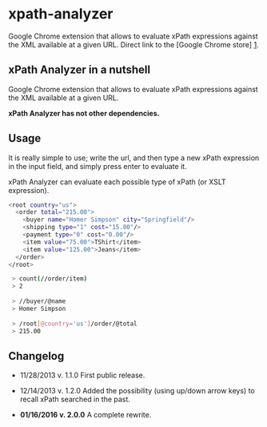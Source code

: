 # xpath-analyzer

Google Chrome extension that allows to evaluate xPath expressions against the XML available at a given URL. Direct link to the [Google Chrome store] [1].

## xPath Analyzer in a nutshell
Google Chrome extension that allows to evaluate xPath expressions against the XML available at a given URL.

**xPath Analyzer has not other dependencies.**

## Usage
It is really simple to use; write the url, and then type a new xPath expression in the input field, and simply press enter to evaluate it.

xPath Analyzer can evaluate each possible type of xPath (or XSLT expression).

```sh
<root country="us">
  <order total="215.00">
    <buyer name="Homer Simpson" city="Springfield"/>
    <shipping type="1" cost="15.00"/>
    <payment type="0" cost="0.00"/>
    <item value="75.00">TShirt</item>
    <item value="125.00">Jeans</item>
  </order>
</root>
```

```sh
 > count(//order/item)
 > 2
 
 > //buyer/@name
 > Homer Simpson
 
 > /root[@country='us']/order/@total
 > 215.00
```

## Changelog

- 11/28/2013 v. 1.1.0 First public release.
- 12/14/2013 v. 1.2.0 Added the possibility (using up/down arrow keys) to recall xPath searched in the past.

- **01/16/2016 v. 2.0.0** A complete rewrite.


[1]: https://chrome.google.com/webstore/detail/xpath-analyzer/abfcnmcmpfhkmhoapcplnafnecpofkci?utm_source=chrome-ntp-icon
[2]: http://bit.ly/Rink5Y
